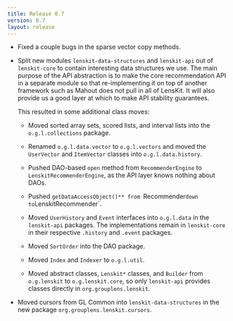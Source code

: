 ```yaml
---
title: Release 0.7
version: 0.7
layout: release
---
```


-   Fixed a couple bugs in the sparse vector copy methods.

-   Split new modules `lenskit-data-structures` and
    `lenskit-api` out of `lenskit-core` to contain interesting
    data structures we use.  The main purpose of the API abstraction
    is to make the core recommendation API in a separate module so
    that re-implementing it on top of another framework such as Mahout
    does not pull in all of LensKit.  It will also provide us a good
    layer at which to make API stability guarantees.

    This resulted in some additional class moves:

    -   Moved sorted array sets, scored lists, and interval lists into
        the `o.g.l.collections` package.

    -   Renamed `o.g.l.data.vector` to `o.g.l.vectors` and moved
        the `UserVector` and `ItemVector` classes into
        `o.g.l.data.history`.

    -   Pushed DAO-based `open` method from `RecommenderEngine`
        to `LenskitRecommenderEngine`, as the API layer knows
        nothing about DAOs.

    -   Pushed `getDataAccessObject()** from `Recommender` down
        to `LenskitRecommender`.

    -   Moved `UserHistory` and `Event` interfaces into
        `o.g.l.data` in the `lenskit-api` packages.  The
        implementations remain in `lenskit-core` in their respective
        `.history` and `.event` packages.

    -   Moved `SortOrder` into the DAO package.

    -   Moved `Index` and `Indexer` to `o.g.l.util`.

    -   Moved abstract classes, `Lenskit*` classes, and
        `Builder` from `o.g.lenskit` to `o.g.lenskit.core`,
        so only `lenskit-api` provides classes directly in
        `org.grouplens.lenskit`.


-   Moved cursors from GL Common into `lenskit-data-structures` in
    the new package `org.grouplens.lenskit.cursors`.

